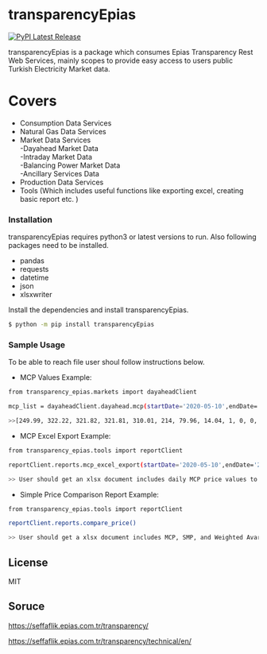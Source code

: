 # transparencyEpias

[![PyPI Latest Release](https://img.shields.io/pypi/v/transparencyEpias.svg)](https://pypi.org/project/transparencyEpias/)

transparencyEpias is a package which consumes Epias Transparency Rest Web Services, mainly scopes to provide easy access to users public Turkish Electricity Market data.

# Covers

  - Consumption Data Services
  - Natural Gas Data Services
  - Market Data Services<br/>
    -Dayahead Market Data <br/>
    -Intraday Market Data <br/>
    -Balancing Power Market Data<br/>
    -Ancillary Services Data<br/>
 - Production Data Services<br/>
 - Tools (Which includes useful functions like exporting excel, creating basic report etc. )

### Installation

transparencyEpias requires python3 or latest versions to run.
Also following packages need to be installed. 
- pandas
- requests
- datetime
- json
- xlsxwriter

Install the dependencies and install transparencyEpias.

```sh
$ python -m pip install transparencyEpias
```

### Sample Usage

To be able to reach file user shoul follow instructions below.
- MCP Values Example:
 
```sh
from transparency_epias.markets import dayaheadClient 
```
```sh
mcp_list = dayaheadClient.dayahead.mcp(startDate='2020-05-10',endDate='2020-05-10')[1]
```
```sh
>>[249.99, 322.22, 321.82, 321.81, 310.01, 214, 79.96, 14.04, 1, 0, 0, 0, 0.87, 1, 4, 13.99, 97.45, 227.57, 299.99, 323.23, 321.85, 308.56, 289.8, 284.99]
```
- MCP Excel Export Example:
```sh
from transparency_epias.tools import reportClient
```
```sh
reportClient.reports.mcp_excel_export(startDate='2020-05-10',endDate='2020-05-10')
```
```sh
>> User should get an xlsx document includes daily MCP price values to the path that python runs.
```
- Simple Price Comparison Report Example:
```sh
from transparency_epias.tools import reportClient
```
```sh
reportClient.reports.compare_price()
```
```sh
>> User should get a xlsx document includes MCP, SMP, and Weighted Avarage Price values to the path that python runs.
```

License
----

MIT

Soruce
----

https://seffaflik.epias.com.tr/transparency/

https://seffaflik.epias.com.tr/transparency/technical/en/